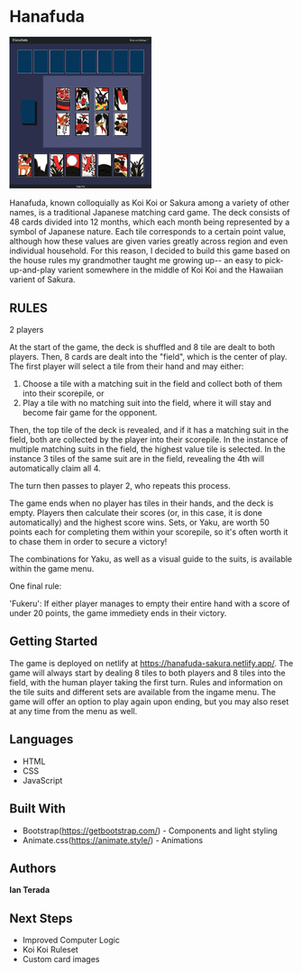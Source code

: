 # Hanafuda

<img src="assets/readme/game-board.png" width=50% height=auto>

Hanafuda, known colloquially as Koi Koi or Sakura among a variety of other names, is a traditional Japanese matching card game. The deck consists of 48 cards divided into 12 months, which each month being represented by a symbol of Japanese nature. Each tile corresponds to a certain point value, although how these values are given varies greatly across region and even individual household. For this reason, I decided to build this game based on the house rules my grandmother taught me growing up-- an easy to pick-up-and-play varient somewhere in the middle of Koi Koi and the Hawaiian varient of Sakura. 

## **RULES**
2 players

At the start of the game, the deck is shuffled and 8 tile are dealt to both players. Then, 8 cards are dealt into the "field", which is the center of play. The first player will select a tile from their hand and may either: 

1. Choose a tile with a matching suit in the field and collect both of them into their scorepile, or
2. Play a tile with no matching suit into the field, where it will stay and become fair game for the opponent.

Then, the top tile of the deck is revealed, and if it has a matching suit in the field, both are collected by the player into their scorepile. In the instance of multiple matching suits in the field, the highest value tile is selected. In the instance 3 tiles of the same suit are in the field, revealing the 4th will automatically claim all 4.

The turn then passes to player 2, who repeats this process. 

The game ends when no player has tiles in their hands, and the deck is empty. Players then calculate their scores (or, in this case, it is done automatically) and the highest score wins. Sets, or Yaku, are worth 50 points each for completing them within your scorepile, so it's often worth it to chase them in order to secure a victory! 

The combinations for Yaku, as well as a visual guide to the suits, is available within the game menu.

One final rule: 

'Fukeru': If either player manages to empty their entire hand with a score of under 20 points, the game immediety ends in their victory. 

## Getting Started

The game is deployed on netlify at https://hanafuda-sakura.netlify.app/. The game will always start by dealing 8 tiles to both players and 8 tiles 
into the field, with the human player taking the first turn. Rules and information on the tile suits and different sets
are available from the ingame menu. The game will offer an option to play again upon ending, but you may also reset at 
any time from the menu as well. 

## Languages

* HTML
* CSS
* JavaScript

## Built With

* Bootstrap(https://getbootstrap.com/) - Components and light styling
* Animate.css(https://animate.style/) - Animations

## Authors

**Ian Terada** 

## Next Steps

* Improved Computer Logic
* Koi Koi Ruleset
* Custom card images


